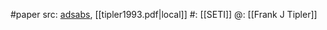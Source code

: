 #paper 
src: [adsabs](https://ui.adsabs.harvard.edu/abs/1993SPIE.1867...28T/abstract), [[tipler1993.pdf|local]] 
#: [[SETI]] 
@: [[Frank J Tipler]] 

